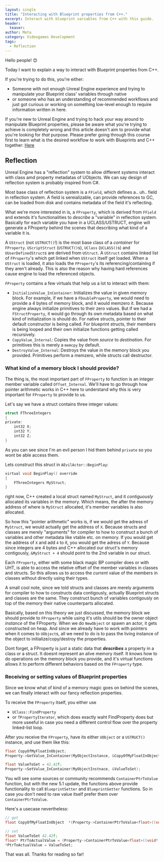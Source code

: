 ```yaml
---
layout: single
title: "Interacting with Blueprint properties from C++."
excerpt: Interact with blueprint variables from C++ with this guide.
header:
  teaser: 
author: Meta
category: Videogames Development
tags:
  - Reflection
---
```


Hello people! 😊

Today I want to explain a way to interact with Blueprint properties from C++.

If you're trying to do this, you're either:

- Someone with not enough Unreal Engine experience and trying to manipulate your Blueprint class' variables through native
- or someone who has an understanding of recommended workflows and just got curious or working on something low-level enough to require information written in here.

If you're new to Unreal Engine and trying to hack your way around to manipulate Blueprint properties, please be aware what you're trying to achieve is completely wrong and this article doesn't aim to provide what you're looking for *that* purpose. Please prefer going through this course first to learn what is the desired workflow to work with Blueprints and C++ together: [Here](https://www.unrealengine.com/en-US/onlinelearning-courses/converting-blueprints-to-c)

## Reflection

Unreal Engine has a "reflection" system to allow different systems interact with class amd property metadatas of UObjects. We can say design of reflection system is probably inspired from C#.

Most base class of reflection system is a `FField`, which defines a.. uh.. field in reflection system. A field is sereializable, can provide references to GC, can be loaded from disk and contains metadata of the field it's reflecting.

What we're more interested in is, a `FProperty`, which is derived from `FField` and extends it's functionalities to *describe* a "variable" in reflection system. Basically for each variable you have in a UCLASS/USTRUCT, engine will generate a FProperty behind the scenes that describing what kind of a variable it is. 

A `UStruct` (not `USTRUCT()`!) is the most base class of a *container* for `FProperty`. `UScriptStruct` (`USTRUCT()`s), `UClass` (`UCLASS()`s) and `UUserDefinedStruct`s are derived from `UStruct`. A `UStruct` contains linked list of `FProperty`'s which get linked when `UStruct` itself get loaded. When a `UStruct` is loaded, it also loads the `FProperty`'s its referencing/containing if they aren't already. This is also the reason why having hard references cause engine to load the referenced objects.

`FProperty` contains a few virtuals that help us a lot to interact with them:

- `InitializeValue_InContainer`: Initializes the value in given memory block. For example, if we have a `FDoubleProperty`, we would need to provide a 4 bytes of memory block, and it would memzero it. Because engine always initialize primitives to their zero values. But if we had a `FStructProperty`, it would go through its own metadata based on what kind of initialization is should do. For native structs, pointer to their default constructor is being called. For blueprint structs, their members is being looped and their own initialize functions getting called recursively.
- `CopyValue_Internal`: Copies the value from *source* to *destination*. For primitives this is merely a `memcpy` by default. 
- `DestroyValue_Internal`: Destroys the value in the memory block you provided. Primitives perform a memzero, while structs call destructor.

### What kind of a memory block I should provide?

The thing is, the most important part of `FProperty` to function is an integer member variable called `Offset_Internal`. We'll have to go through how pointer arithmetic works in C++ here to understand why this is very important for `FProperty` to provide to us.

Let's say we have a struct contains three integer values:
```c
struct FThreeIntegers
{
private:
    int32 X;
    int32 Y;
    int32 Z;
} 
```
As you can see since I'm an evil person I hid them behind `private` so you wont be able access them. 

Lets construct this struct in `AEvilActor::BeginPlay`:
```c
virtual void BeginPlay() override
{
    FThreeIntegers MyStruct;
}
```
right now, C++ created a local struct named `MyStruct`, and it *contiguously* allocated its variables in the memory. Which means, the after the memory address of where is `MyStruct` allocated, it's member variables is also allocated.

So how this "pointer arithmetic" works is, if we would get the adress of `MyStruct`, we would actually get the address of `X`. Because structs and classes are merely "arguments" for compiler to how to construct a bunch of variables and other metadata like vtable etc. on memory. If you would get the address of `X` and add `4` to it, you would get the adress of `Y`. Because since integers are 4 bytes and C++ allocated our struct's memory contigously, `&MyStruct + 4` should point to the 2nd variable in our struct.

Each `FProperty`, either with some black magic BP compiler does or with UHT, is able to access the relative offset of the member variables in classes and structs. So this allows us to access the *current* value of the members in classes without directly using their types. 

A small cool note, since we told structs and classes are merely arguments for compiler to how to constructs data contigously, actually Blueprint structs and classes are the same. They construct bunch of variables contigously on top of the memory their native counterparts allocated.

Basically, based on this theory we just discussed, the memory block we should provide to `FProperty` while using it's utils should be the owner object *instance* of the FProperty. When we do `NewObject` or spawn an actor, it gets constructed on heap. And since we already have to work with pointers when it comes to `UObject`s, all we need to do is to pass the living instance of the object to initialize/copy/destroy the properties. 

Dont forget, a FProperty is just a static data that ***describes*** a property in a class or a struct. It doesnt represent an alive memory itself. It knows how to do operations on the memory block you provide, and it's virtual functions allows it to perform different behaviors based on the `FProperty` type.

### Receiving or setting values of Blueprint properties

Since we know what of kind of a memory magic goes on behind the scenes, we can finally interact with our fancy reflection properties. 

To receive the `FProperty` itself, you either use 

- `UClass::FindProperty`
- or `TPropertyIterator`, which does exactly waht FindProperty does but more useeful in case you need a different control flow over the property linked-list loop. 

After you receive the `FProperty`, have its either `UObject` or a `USTRUCT()` instance, and use them like this:
```c
float CopyOfMyFloatInObject;
Property->GetValue_InContainer(MyObjectInstance, &CopyOfMyFloatInObject);

float ValueToSet = 42.42f;
Property->SetValue_InContainer(MyObjectInstnace, &ValueToSet);
```
You will see some sources or community recommends `ContainerPtrToValue` function, but with the new 5.1 update, the functions above provide functionality to call `BlueprintSetter` and `BlueprintGetter` functions. So in case you don't need to raw value itself prefer them over `ContainerPtrToValue`. 

Here's a usecase nevertheless:
```c
// get
float CopyOfMyFloatInObject  *(Property->ContainerPtrToValue<float>((void*)MyObjectInstance)); // cast to void* because the overload takes UObject* serves another purpose

// set
float ValueToSet 42.42f;
float* PtrToActualValue = (Property->ContainerPtrToValue<float>((void*)MyObjectInstance));
*PtrToActualValue = ValueToSet;
```

That was all. Thanks for reading so far!
